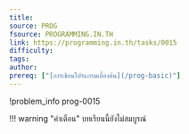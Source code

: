 ```yaml
---
title: 
source: PROG
fsource: PROGRAMMING.IN.TH
link: https://programming.in.th/tasks/0015
difficulty: 
tags: 
author: 
prereq: ["[การเขียนโปรแกรมเบื้องต้น](/prog-basic)"]
---
```


!problem_info prog-0015

!!! warning "คำเตือน"
    บทเรียนนี้ยังไม่สมบูรณ์